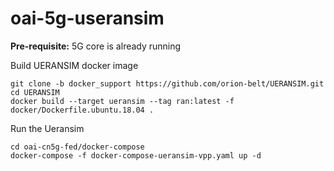 # oai-5g-useransim

**Pre-requisite:** 5G core is already running

Build UERANSIM docker image

```
git clone -b docker_support https://github.com/orion-belt/UERANSIM.git
cd UERANSIM
docker build --target ueransim --tag ran:latest -f docker/Dockerfile.ubuntu.18.04 .
```

Run the Ueransim
```
cd oai-cn5g-fed/docker-compose
docker-compose -f docker-compose-ueransim-vpp.yaml up -d
```
